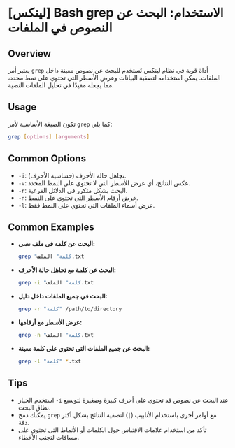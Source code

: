 # [لينكس] Bash grep الاستخدام: البحث عن النصوص في الملفات

## Overview
يعتبر أمر `grep` أداة قوية في نظام لينكس تُستخدم للبحث عن نصوص معينة داخل الملفات. يمكن استخدامه لتصفية البيانات وعرض الأسطر التي تحتوي على نمط محدد، مما يجعله مفيدًا في تحليل الملفات النصية.

## Usage
تكون الصيغة الأساسية لأمر `grep` كما يلي:

```bash
grep [options] [arguments]
```

## Common Options
- `-i`: تجاهل حالة الأحرف (حساسية الأحرف).
- `-v`: عكس النتائج، أي عرض الأسطر التي لا تحتوي على النمط المحدد.
- `-r`: البحث بشكل متكرر في الدلائل الفرعية.
- `-n`: عرض أرقام الأسطر التي تحتوي على النمط.
- `-l`: عرض أسماء الملفات التي تحتوي على النمط فقط.

## Common Examples
- **البحث عن كلمة في ملف نصي:**
  ```bash
  grep "كلمة" الملف.txt
  ```

- **البحث عن كلمة مع تجاهل حالة الأحرف:**
  ```bash
  grep -i "كلمة" الملف.txt
  ```

- **البحث في جميع الملفات داخل دليل:**
  ```bash
  grep -r "كلمة" /path/to/directory
  ```

- **عرض الأسطر مع أرقامها:**
  ```bash
  grep -n "كلمة" الملف.txt
  ```

- **البحث عن جميع الملفات التي تحتوي على كلمة معينة:**
  ```bash
  grep -l "كلمة" *.txt
  ```

## Tips
- استخدم الخيار `-i` عند البحث عن نصوص قد تحتوي على أحرف كبيرة وصغيرة لتوسيع نطاق البحث.
- يمكنك دمج `grep` مع أوامر أخرى باستخدام الأنابيب (`|`) لتصفية النتائج بشكل أكثر دقة.
- تأكد من استخدام علامات الاقتباس حول الكلمات أو الأنماط التي تحتوي على مسافات لتجنب الأخطاء.